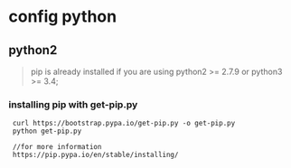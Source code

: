 # config python

## python2 

> pip is already installed if you are using  python2 >= 2.7.9 or python3 >= 3.4;

### installing pip with get-pip.py

```
 curl https://bootstrap.pypa.io/get-pip.py -o get-pip.py
 python get-pip.py

 //for more information 
 https://pip.pypa.io/en/stable/installing/

```
 


